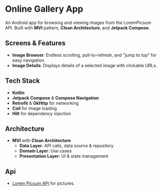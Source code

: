 # Online Gallery App

An Android app for browsing and viewing images from the LoremPicsum API. Built with **MVI** pattern, **Clean Architecture**, and **Jetpack Compose**.

## Screens & Features

- **Image Browser**: Endless scrolling, pull-to-refresh, and "jump to top" for easy navigation.
- **Image Details**: Displays details of a selected image with clickable URLs.

## Tech Stack

- **Kotlin**
- **Jetpack Compose** & **Compose Navigation**
- **Retrofit** & **OkHttp** for networking
- **Coil** for image loading
- **Hilt** for dependency injection

## Architecture

- **MVI** with **Clean Architecture**
  - **Data Layer**: API calls, data source & repository
  - **Domain Layer**: Use cases
  - **Presentation Layer**: UI & state management

## Api

- [Lorem Picsum API](https://picsum.photos/) for pictures.
